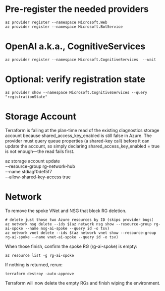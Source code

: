 
# Pre-register the needed providers

```
az provider register --namespace Microsoft.Web
az provider register --namespace Microsoft.BotService
```

# OpenAI a.k.a., CognitiveServices

```
az provider register --namespace Microsoft.CognitiveServices  --wait
```

# Optional: verify registration state

```
az provider show --namespace Microsoft.CognitiveServices --query "registrationState"
```

# Storage Account
Terraform is failing at the plan-time read of the existing diagnostics storage account because shared_access_key_enabled is still false in Azure.
The provider must query queue properties (a shared-key call) before it can update the account, so simply declaring shared_access_key_enabled = true is not enough—the read fails first.

az storage account update \
  --resource-group rg-network-hub \
  --name stdiagf0def5f7 \
  --allow-shared-key-access true


# Network
To remove the spoke VNet and NSG that block RG deletion.

```
# delete just those two Azure resources by ID (skips provider bugs)
az network nsg delete --ids $(az network nsg show --resource-group rg-ai-spoke --name nsg-ai-spoke --query id -o tsv)
az network vnet delete --ids $(az network vnet show --resource-group rg-ai-spoke --name vnet-ai-spoke --query id -o tsv)
```

When those finish, confirm the spoke RG (rg-ai-spoke) is empty:

```
az resource list -g rg-ai-spoke
```

If nothing is returned, rerun:

```
terraform destroy -auto-approve
```

Terraform will now delete the empty RGs and finish wiping the environment.